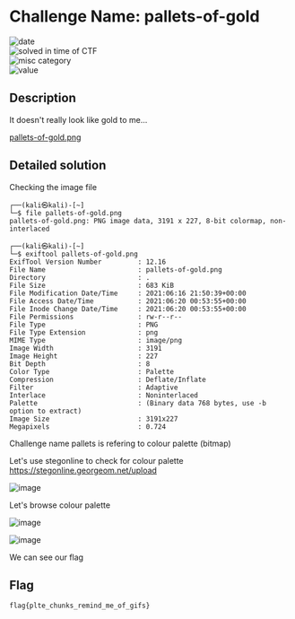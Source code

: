 # Challenge Name: pallets-of-gold


![date](https://img.shields.io/badge/date-16.06.2021-brightgreen.svg)  
![solved in time of CTF](https://img.shields.io/badge/solved-in%20time%20of%20CTF-brightgreen.svg)   
![misc category](https://img.shields.io/badge/category-Misc-blueviolet.svg)   
![value](https://img.shields.io/badge/value-289-blue.svg)  


## Description

It doesn't really look like gold to me...

[pallets-of-gold.png](pallets-of-gold.png)

## Detailed solution

Checking the image file 

```
┌──(kali㉿kali)-[~]
└─$ file pallets-of-gold.png
pallets-of-gold.png: PNG image data, 3191 x 227, 8-bit colormap, non-interlaced
``` 

```
┌──(kali㉿kali)-[~]
└─$ exiftool pallets-of-gold.png
ExifTool Version Number         : 12.16
File Name                       : pallets-of-gold.png
Directory                       : .
File Size                       : 683 KiB
File Modification Date/Time     : 2021:06:16 21:50:39+00:00
File Access Date/Time           : 2021:06:20 00:53:55+00:00
File Inode Change Date/Time     : 2021:06:20 00:53:55+00:00
File Permissions                : rw-r--r--
File Type                       : PNG
File Type Extension             : png
MIME Type                       : image/png
Image Width                     : 3191
Image Height                    : 227
Bit Depth                       : 8
Color Type                      : Palette
Compression                     : Deflate/Inflate
Filter                          : Adaptive
Interlace                       : Noninterlaced
Palette                         : (Binary data 768 bytes, use -b option to extract)
Image Size                      : 3191x227
Megapixels                      : 0.724
``` 
Challenge name pallets is refering to colour palette (bitmap) 

Let's use stegonline to check for colour palette https://stegonline.georgeom.net/upload 

![image](https://user-images.githubusercontent.com/72421091/122659033-4d172380-d16b-11eb-98bd-dcd6e196e317.png)

Let's browse colour palette

![image](https://user-images.githubusercontent.com/72421091/122659061-8fd8fb80-d16b-11eb-9ce4-13f783056975.png)

![image](https://user-images.githubusercontent.com/72421091/122659073-98313680-d16b-11eb-85b5-424f53867f3c.png)

We can see our flag 




## Flag

```
flag{plte_chunks_remind_me_of_gifs}
```
